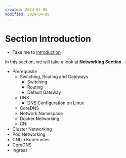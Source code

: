 ```yaml
---
created: 2024-04-05
modified: 2024-04-05
---
```

# Section Introduction

  - Take me to [Introduction](https://kodekloud.com/topic/networking-introduction/)

In this section, we will take a look at **Networking Section**

- Prerequisite 
    - Switching, Routing and Gateways
      - Switching
      - Routing
      - Default Gateway
    - DNS
      - DNS Configuration on Linux
    - CoreDNS
    - Network Namespace
    - Docker Networking
    - CNI
- Cluster Networking
- Pod Networking
- CNI in Kubernetes
- CoreDNS
- Ingress
 